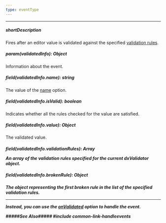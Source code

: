 ```yaml
---
type: eventType
---
```

---
##### shortDescription
Fires after an editor value is validated against the specified [validation rules](/api-reference/10%20UI%20Widgets/dxValidator/1%20Configuration/validationRules.md '/Documentation/ApiReference/UI_Widgets/dxValidator/Configuration/#validationRules').

##### param(validatedInfo): Object
Information about the event.

##### field(validatedInfo.name): string
The value of the [name](/api-reference/10%20UI%20Widgets/dxValidator/1%20Configuration/name.md '/Documentation/ApiReference/UI_Widgets/dxValidator/Configuration/#name') option.

##### field(validatedInfo.isValid): boolean
Indicates whether all the rules checked for the value are satisfied.

##### field(validatedInfo.value): Object
The validated value.

##### field(validatedInfo.validationRules): Array<Object>
An array of the validation rules specified for the current **dxValidator** object.

##### field(validatedInfo.brokenRule): Object
The object representing the first broken rule in the list of the specified validation rules.

---
Instead, you can use the [onValidated](/Documentation/ApiReference/UI_Widgets/dxValidator/Configuration/#onSelectionChanged) option to handle the event.

#####See Also#####
#include common-link-handleevents